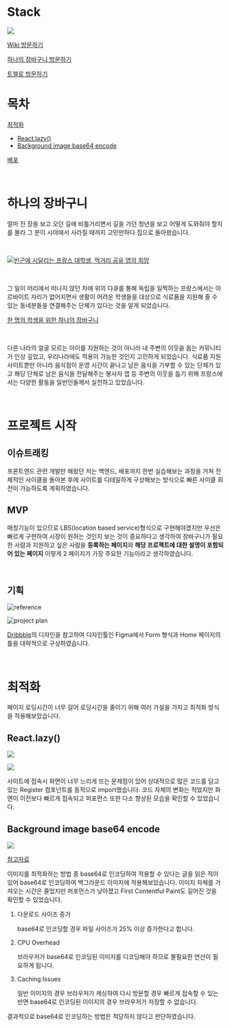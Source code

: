 # Stack

![](https://images.velog.io/images/seonja/post/0a4676a0-bca5-434b-b714-9b64533f0a50/image.png)

[Wiki 방문하기](https://github.com/seonjakim/OneBasket/wiki)

[하나의 장바구니 방문하기](http://onebasket.kro.kr/)

[트렐로 방문하기](https://trello.com/b/rn6i7mHz/onebasket)

# 목차

[최적화](#최적화)

- [React.lazy()](<#React.lazy()>)
- [Background image base64 encode](#Background-image-base64-encode)

[배포](#배포과정에서의-어려움)

<br>

# 하나의 장바구니

얼마 전 장을 보고 오던 길에 비틀거리면서 길을 가던 청년을 보고 어떻게 도와줘야 할지를 몰라 그 분이 시야에서 사라질 때까지 고민만하다 집으로 돌아왔습니다.

<br>

[![빈곤에 시달리는 프랑스 대학생, 먹거리 공유 앱의 희망](https://img.youtube.com/vi/vwxq4T479_M/0.jpg)](https://www.youtube.com/watch?v=vwxq4T479_M&ab_channel=%EC%84%B8%EA%B3%84%EB%8A%94%EC%A7%80%EA%B8%88)

<br>

그 일이 머리에서 떠나지 않던 차에 위의 다큐를 통해 독립을 일찍하는 프랑스에서는 아르바이트 자리가 없어지면서 생활이 어려운 학생들을 대상으로 식료품을 지원해 줄 수 있는 동네분들을 연결해주는 단체가 있다는 것을 알게 되었습니다.

[한 명의 학생을 위한 하나의 장바구니](https://1cabaspour1etudiant.fr/)

<br>

다른 나라의 얼굴 모르는 아이를 지원하는 것이 아니라 내 주변의 이웃을 돕는 커뮤니티가 인상 깊었고, 우리나라에도 적용이 가능한 것인지 고민하게 되었습니다. 식료품 지원 사이트뿐만 아니라 음식점이 운영 시간이 끝나고 남은 음식을 기부할 수 있는 단체가 있고 해당 단체로 남은 음식을 전달해주는 봉사자 앱 등 주변의 이웃을 돕기 위해 프랑스에서는 다양한 활동을 일반인들께서 실천하고 있었습니다.

<br>

# 프로젝트 시작

## 이슈트래킹

프론트엔드 관련 개발만 해왔던 저는 백엔드, 배포까지 한번 실습해보는 과정을 거쳐 전체적인 사이클을 돌아본 후에 사이트를 디테일하게 구상해보는 방식으로 빠른 사이클 회전이 가능하도록 계획하였습니다.

## MVP

매칭기능이 있으므로 LBS(location based service)형식으로 구현해야겠지만 우선은 빠르게 구현하여 시장이 원하는 것인지 보는 것이 중요하다고 생각하여 장바구니가 필요한 사람과 지원하고 싶은 사람을 **등록하는 페이지**와 **해당 프로젝트에 대한 설명이 포함되어 있는 페이지** 이렇게 2 페이지가 가장 주요한 기능이라고 생각하였습니다.

<br>

## 기획

![reference](https://images.velog.io/images/seonja/post/d0ac1c33-b0e0-43d7-af38-a6594a8b0ece/image.png)

![project plan](https://images.velog.io/images/seonja/post/0109e3d7-3c07-4716-8b50-d46378ebc1c5/Screen%20Shot%202021-09-22%20at%2013.31.37.png)

[Dribbble](https://dribbble.com/)의 디자인을 참고하여 디자인툴인 Figma에서 Form 형식과 Home 페이지의 틀을 대략적으로 구상하였습니다.

<br>

# 최적화

페이지 로딩시간이 너무 길어 로딩시간을 줄이기 위해 여러 가설을 가지고 최적화 방식을 적용해보았습니다.

## React.lazy()

![](https://images.velog.io/images/seonja/post/f53050d1-a9f5-472b-a68c-4504ffe5016e/image.png)

![](https://images.velog.io/images/seonja/post/960dd20d-d853-483d-bcbc-a908174ebee3/image.png)

사이트에 접속시 화면이 너무 느리게 뜨는 문제점이 있어 상대적으로 많은 코드를 담고 있는 Register 컴포넌트를 동적으로 import했습니다. 코드 자체의 변화는 적었지만 화면이 이전보다 빠르게 접속되고 퍼포먼스 또한 다소 향상된 모습을 확인할 수 있었습니다.

## Background image base64 encode

![](https://images.velog.io/images/seonja/post/2325845d-33e4-4e90-9706-423a5212761e/image.png)

[참고자료](https://bunny.net/blog/why-optimizing-your-images-with-base64-is-almost-always-a-bad-idea/)

이미지를 최적화하는 방법 중 base64로 인코딩하여 적용할 수 있다는 글을 읽은 적이 있어 base64로 인코딩하여 백그라운드 이미지에 적용해보았습니다. 이미지 자체를 가져오는 시간은 줄었지만 퍼포먼스가 낮아졌고 First Contentful Paint도 길어진 것을 확인할 수 있었습니다.

1. 다운로드 사이즈 증가

   base64로 인코딩할 경우 파일 사이즈가 25% 이상 증가한다고 합니다.

1. CPU Overhead

   브라우저가 base64로 인코딩된 이미지를 디코딩해야 하므로 불필요한 연산이 필요하게 됩니다.

1. Caching Issues

   일반 이미지의 경우 브라우저가 캐싱하여 다시 방문할 경우 빠르게 접속할 수 있는 반면 base64로 인코딩된 이미지의 경우 브라우저가 저장할 수 없습니다.

결과적으로 base64로 인코딩하는 방법은 적당하지 않다고 판단하였습니다.
